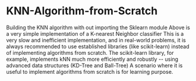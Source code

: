 # KNN-Algorithm-from-Scratch
Building the KNN algorithm with out importing the Sklearn module
Above is a very simple implementation of a K-nearest Neighbor classifier
This is a very slow and inefficient implementation, and in real-world problems, it is always recommended to use established libraries (like scikit-learn) instead of implementing algorithms from scratch.
The scikit-learn library, for example, implements kNN much more efficiently and robustly -- using advanced data structures (KD-Tree and Ball-Tree)
A scenario where it is useful to implement algorithms from scratch is for learning purpose.


